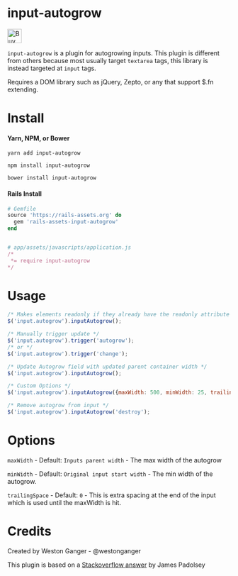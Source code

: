 # input-autogrow
<a href='https://ko-fi.com/A5071NK' target='_blank'><img height='32' style='border:0px;height:32px;' src='https://az743702.vo.msecnd.net/cdn/kofi1.png?v=a' border='0' alt='Buy Me a Coffee' /></a> 

`input-autogrow` is a plugin for autogrowing inputs. This plugin is different from others because most usually target `textarea` tags, this library is instead targeted at `input` tags.

Requires a DOM library such as jQuery, Zepto, or any that support $.fn extending.

# Install

#### Yarn, NPM, or Bower
```
yarn add input-autogrow

npm install input-autogrow

bower install input-autogrow
```

#### Rails Install
```ruby
# Gemfile
source 'https://rails-assets.org' do
  gem 'rails-assets-input-autogrow'
end


# app/assets/javascripts/application.js
/*
 *= require input-autogrow
*/
```

# Usage
```javascript
/* Makes elements readonly if they already have the readonly attribute */
$('input.autogrow').inputAutogrow();

/* Manually trigger update */
$('input.autogrow').trigger('autogrow');
/* or */
$('input.autogrow').trigger('change');

/* Update Autogrow field with updated parent container width */
$('input.autogrow').inputAutogrow();

/* Custom Options */
$('input.autogrow').inputAutogrow({maxWidth: 500, minWidth: 25, trailingSpace: 10});

/* Remove autogrow from input */
$('input.autogrow').inputAutogrow('destroy');
```

# Options
`maxWidth` - Default: `Inputs parent width` - The max width of the autogrow

`minWidth` - Default: `Original input start width` - The min width of the autogrow. 

`trailingSpace` - Default: `0` - This is extra spacing at the end of the input which is used until the maxWidth is hit.

# Credits
Created by Weston Ganger - @westonganger

This plugin is based on a [Stackoverflow answer](http://stackoverflow.com/questions/931207) by James Padolsey
